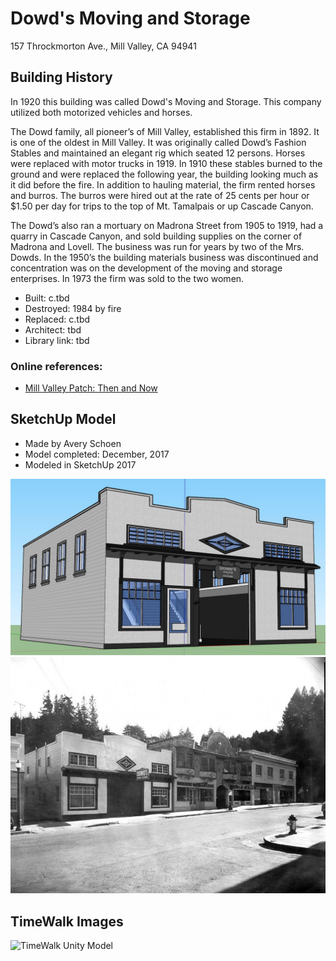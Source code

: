 # Dowd's Moving and Storage
157 Throckmorton Ave., Mill Valley, CA 94941

## Building History
In 1920 this building was called Dowd's Moving and Storage. This company utilized both motorized vehicles and horses.

The Dowd family, all pioneer’s of Mill Valley, established this firm in 1892. It is one of the oldest in Mill Valley. It was originally called Dowd’s Fashion Stables and maintained an elegant rig which seated 12 persons. Horses were replaced with motor trucks in 1919. In 1910 these stables burned to the ground and were replaced the following year, the building looking much as it did before the fire. In addition to hauling material, the firm rented horses and burros. The burros were hired out at the rate of 25 cents per hour or $1.50 per day for trips to the top of Mt. Tamalpais or up Cascade Canyon.

The Dowd’s also ran a mortuary on Madrona Street from 1905 to 1919, had a quarry in Cascade Canyon, and sold building supplies on the corner of Madrona and Lovell. The business was run for years by two of the Mrs. Dowds. In the 1950’s the building materials business was discontinued and concentration was on the development of the moving and storage enterprises. In 1973 the firm was sold to the two women.


- Built: c.tbd
- Destroyed: 1984 by fire
- Replaced: c.tbd
- Architect: tbd
- Library link: tbd

### Online references:
- [Mill Valley Patch: Then and Now](https://patch.com/california/millvalley/then-now-dowds-storage)

## SketchUp Model
- Made by Avery Schoen
- Model completed: December, 2017
- Modeled in SketchUp 2017

![SketchUp Make 2017 model screenshot](https://github.com/TimeWalkOrg/building-mill-valley-ca-dowds-moving/blob/master/dowds-moving-1920.jpg)
![Then and Now photo, late 1930's](https://github.com/TimeWalkOrg/building-mill-valley-ca-dowds-moving/blob/master/dowds-moving-photo-1930s.jpg)

## TimeWalk Images
![TimeWalk Unity Model](tbd)
